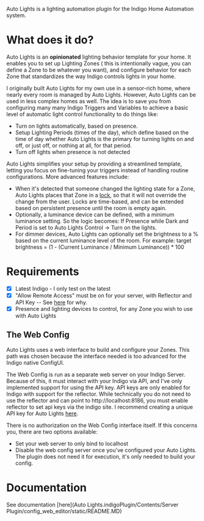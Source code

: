 Auto Lights is a lighting automation plugin for the Indigo Home Automation system.

# What does it do?

Auto Lights is an **opinionated** lighting behavior template for your home. It enables you to set up Lighting Zones (
this is intentionally vague, you can define a Zone to be whatever you want), and configure behavior for each Zone that
standardizes the way Indigo controls lights in your home.

I originally built Auto Lights for my own use in a sensor-rich home, where nearly every room is managed by Auto Lights.
However, Auto Lights can be used in less complex homes as well. The idea is to save you from configuring many many
Indigo Triggers and Variables to achieve a basic level of automatic light control functionality to do things like:

* Turn on lights automatically, based on presence.
* Setup Lighting Periods (times of the day), which define based on the time of day whether Auto Lights is the primary
  for turning lights on and off, or just off, or nothing at all, for that period.
* Turn off lights when presence is not detected

Auto Lights simplifies your setup by providing a streamlined template, letting you focus on fine-tuning your triggers
instead of handling routine configurations. More advanced features include:

* When it's detected that someone changed the lighting state for a Zone, Auto Lights places that Zone in
  a [lock](#locks), so that it will not override the change from the user. Locks are time-based, and can be extended
  based on persistent presence until the room is empty again.
* Optionally, a luminance device can be defined, with a minimum luminance setting. So the logic becomes: If Presence
  while Dark and Period is set to Auto Lights Control -> Turn on the lights.
* For dimmer devices, Auto Lights can optionally set the brightness to a % based on the current luminance level of the
  room. For example: target brightness = (1 - (Current Luminance / Minimum Luminance)) * 100

# Requirements

- [x] Latest Indigo - I only test on the latest
- [x] "Allow Remote Access" must be on for your server, with Reflector and API Key -- See [here](#the-web-config) for
  why.
- [x] Presence and lighting devices to control, for any Zone you wish to use with Auto Lights

## The Web Config

Auto Lights uses a web interface to build and configure your Zones. This path was chosen because the interface needed is
too advanced for the Indigo native ConfigUI.

The Web Config is run as a separate web server on your Indigo Server. Because of this, it must interact with your Indigo
via API, and I've only implemented support for using the API key. API keys are only enabled for Indigo with support for
the reflector. While technically you do not need to use the reflector and can point to http://localhost:8186, you must
enable reflector to set api keys via the indigo site. I recommend creating a unique API key for Auto
Lights [here](https://www.indigodomo.com/account/authorizations).

There is no authorization on the Web Config interface itself. If this concerns you, there are two options available:

* Set your web server to only bind to localhost
* Disable the web config server once you've configured your Auto Lights. The plugin does not need it for execution, it's
  only needed to build your config.

# Documentation

See documentation [here](Auto Lights.indigoPlugin/Contents/Server Plugin/config_web_editor/static/README.MD)